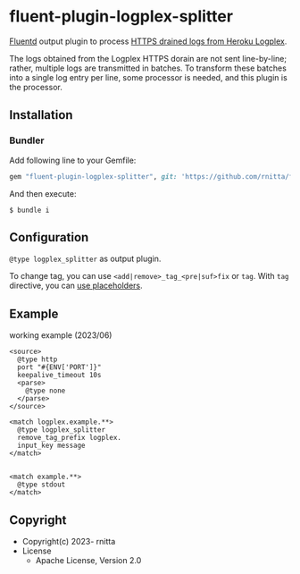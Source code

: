 # fluent-plugin-logplex-splitter

[Fluentd](fluentd.org) output plugin to process [HTTPS drained logs from Heroku Logplex](https://devcenter.heroku.com/ja/articles/log-drains#https-drains).  


The logs obtained from the Logplex HTTPS dorain are not sent line-by-line; rather, multiple logs are transmitted in batches. To transform these batches into a single log entry per line, some processor is needed, and this plugin is the processor.  

## Installation


### Bundler

Add following line to your Gemfile:

```ruby
gem "fluent-plugin-logplex-splitter", git: 'https://github.com/rnitta/fluent-plugin-logplex-splitter'
```

And then execute:

```
$ bundle i
```

## Configuration
`@type logplex_splitter` as output plugin.

To change tag, you can use `<add|remove>_tag_<pre|suf>fix` or `tag`.
With `tag` directive, you can [use placeholders](https://github.com/y-ken/fluent-mixin-rewrite-tag-name#placeholders). 

## Example

working example (2023/06)

```
<source>
  @type http
  port "#{ENV['PORT']}"
  keepalive_timeout 10s
  <parse>
    @type none
  </parse>
</source>

<match logplex.example.**>
  @type logplex_splitter
  remove_tag_prefix logplex.
  input_key message
</match>


<match example.**>
  @type stdout
</match>
```

## Copyright

* Copyright(c) 2023- rnitta
* License
  * Apache License, Version 2.0
